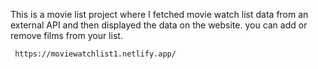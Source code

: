  This is a movie list project where I fetched movie watch list data from an external API and then displayed the data on the website. you can add or remove films from your list.                                                 
                   
     https://moviewatchlist1.netlify.app/      
 

